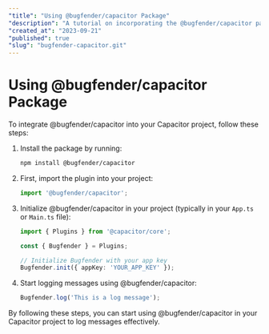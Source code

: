 ```yaml
---
"title": "Using @bugfender/capacitor Package"
"description": "A tutorial on incorporating the @bugfender/capacitor package into your Capacitor project."
"created_at": "2023-09-21"
"published": true
"slug": "bugfender-capacitor.git"
---
```


# Using @bugfender/capacitor Package

To integrate @bugfender/capacitor into your Capacitor project, follow these steps:

1. Install the package by running:
   ```bash
   npm install @bugfender/capacitor
   ```

2. First, import the plugin into your project:
   ```typescript
   import '@bugfender/capacitor';
   ```

3. Initialize @bugfender/capacitor in your project (typically in your `App.ts` or `Main.ts` file):
   ```typescript
   import { Plugins } from '@capacitor/core';

   const { Bugfender } = Plugins;

   // Initialize Bugfender with your app key
   Bugfender.init({ appKey: 'YOUR_APP_KEY' });
   ```

4. Start logging messages using @bugfender/capacitor:
   ```typescript
   Bugfender.log('This is a log message');
   ```

By following these steps, you can start using @bugfender/capacitor in your Capacitor project to log messages effectively.
```